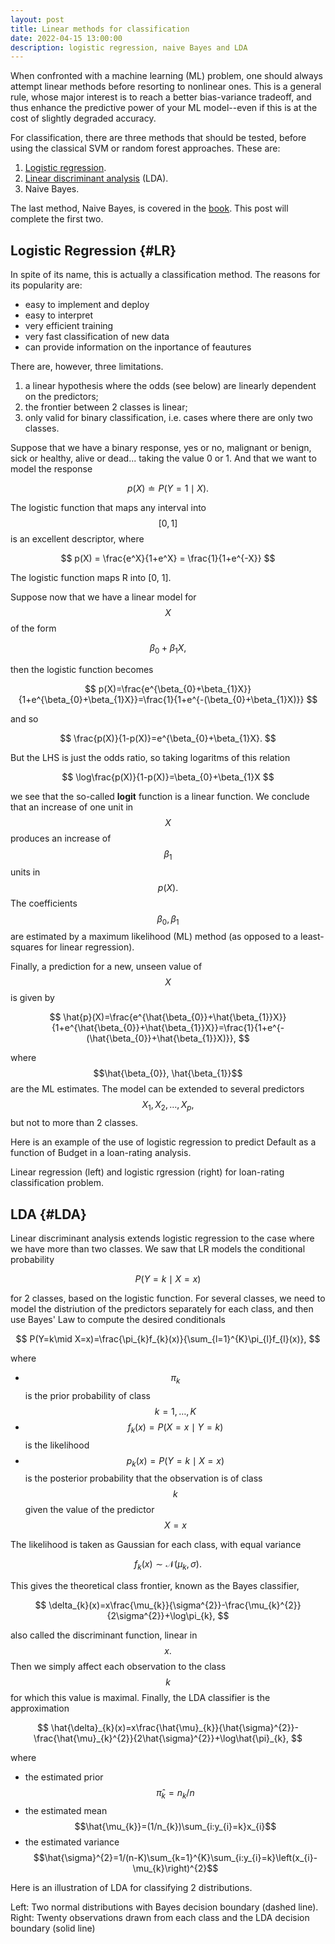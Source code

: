 ```yaml
---
layout: post
title: Linear methods for classification 
date: 2022-04-15 13:00:00
description: logistic regression, naive Bayes and LDA
---
```


When confronted with a machine learning (ML) problem, one should always attempt linear methods before resorting to nonlinear ones. This is a general rule, whose major interest is to reach a better bias-variance tradeoff, and thus enhance the predictive power of your ML model--even if this is at the cost of slightly degraded accuracy.

For classification, there are three methods that should be tested, before using the classical SVM or random forest approaches. These are:

1. [Logistic regression](#LR).
2. [Linear discriminant analysis](#LDA) (LDA).
3. Naive Bayes.

The last method, Naive Bayes, is covered in the [book](https://my.siam.org/Store/Product/viewproduct/?ProductId=41813926). This post will complete the first two.


## Logistic Regression {#LR}

In spite of its name, this is actually a classification method. The reasons for its popularity are:

- easy to implement and deploy
- easy to interpret
- very efficient training
- very fast classification of new data
- can provide information on the inportance of feautures

There are, however, three limitations.

1. a linear hypothesis where the odds (see below) are linearly dependent on the predictors;
2. the frontier between 2 classes is linear;
3. only valid for binary classification, i.e. cases where there are only two classes.

Suppose that we have a binary response, yes or no, malignant or benign, sick or healthy, alive or dead... taking the value 0 or 1. And that we want to model the response

$$ p(X) \doteq P(Y=1 \mid X).$$

The logistic function that maps any interval into $$[0, 1]$$ is an excellent descriptor, where

$$ p(X) = \frac{e^X}{1+e^X} = \frac{1}{1+e^{-X}} $$

<div class="row">
    <div class="col-sm mt-3 mt-md-0">
        <img class="img-fluid rounded z-depth-1" src="{{ '/assets/img/Logistic-curve.jpg' | relative_url }}" alt="" title="logistic function"/>
    </div>
</div>
<div class="caption">
    The logistic function maps R into [0, 1].
</div>

Suppose now that we have a linear model for $$X$$ of the form

$$\beta_0 + \beta_1 X ,$$

then the logistic function becomes

$$
p(X)=\frac{e^{\beta_{0}+\beta_{1}X}}{1+e^{\beta_{0}+\beta_{1}X}}=\frac{1}{1+e^{-(\beta_{0}+\beta_{1}X)}}
$$

and so

$$
\frac{p(X)}{1-p(X)}=e^{\beta_{0}+\beta_{1}X}.
$$

But the LHS is just the odds ratio, so taking logaritms of this relation

$$
\log\frac{p(X)}{1-p(X)}=\beta_{0}+\beta_{1}X
$$

we see that the so-called **logit** function is a linear function. We conclude that an increase of one unit in $$X$$ produces an increase of $$\beta_{1}$$ units in $$p(X).$$ The coefficients $$\beta_{0}, \beta_{1}$$ are estimated by a maximum likelihood (ML) method (as opposed to a least-squares for linear regression). 

Finally, a prediction for a new, unseen value of $$X$$ is given by

$$
\hat{p}(X)=\frac{e^{\hat{\beta_{0}}+\hat{\beta_{1}}X}}{1+e^{\hat{\beta_{0}}+\hat{\beta_{1}}X}}=\frac{1}{1+e^{-(\hat{\beta_{0}}+\hat{\beta_{1}}X)}},
$$

where $$\hat{\beta_{0}}, \hat{\beta_{1}}$$ are the ML estimates. The model can be extended to several predictors $$X_1, X_2, \dots, X_p,$$ but not to more than 2 classes.

Here is an example of the use of logistic regression to predict Default as a function of Budget in a loan-rating analysis.

<div class="row">
    <div class="col-sm mt-3 mt-md-0">
        <img class="img-fluid rounded z-depth-1" src="{{ '/assets/img/LogisticReg.jpg' | relative_url }}" alt="" title="logistic regression"/>
    </div>
</div>
<div class="caption">
    Linear regression (left) and logistic rgression (right) for loan-rating classification problem.
</div>





## LDA {#LDA}

Linear discriminant analysis extends logistic regression to the case where we have more than two classes. We saw that LR models the conditional probability

$$
P(Y=k\mid X=x)
$$

for 2 classes, based on the logistic function. For several classes, we need to model the distriution of the predictors separately for each class, and then use Bayes' Law to compute the desired conditionals

$$
P(Y=k\mid X=x)=\frac{\pi_{k}f_{k}(x)}{\sum_{l=1}^{K}\pi_{l}f_{l}(x)},
$$

where

- $$\pi_{k}$$ is the prior probability of class $$k=1,\ldots,K$$
- $$f_{k}(x)=P(X=x\mid Y=k)$$ is the likelihood 
- $$p_{k}(x)=P(Y=k\mid X=x)$$ is the posterior probability  that the observation is of class $$k$$ given the value of the predictor $$X=x$$

The likelihood is taken as Gaussian for each class, with equal variance

$$
f_{k}(x)\sim\mathcal{N}(\mu_{k},\sigma).
$$ 

This gives the theoretical class frontier, known as the Bayes classifier,

$$
\delta_{k}(x)=x\frac{\mu_{k}}{\sigma^{2}}-\frac{\mu_{k}^{2}}{2\sigma^{2}}+\log\pi_{k},
$$

also called the discriminant function, linear in $$x.$$ Then we simply affect each observation to the class $$k$$ for which this value is maximal. Finally, the LDA classifier is the approximation

$$
\hat{\delta}_{k}(x)=x\frac{\hat{\mu}_{k}}{\hat{\sigma}^{2}}-\frac{\hat{\mu}_{k}^{2}}{2\hat{\sigma}^{2}}+\log\hat{\pi}_{k}, 
$$

where

- the estimated prior $$\hat{\pi}_{k}=n_{k}/n$$
- the estimated mean $$\hat{\mu_{k}}=(1/n_{k})\sum_{i:y_{i}=k}x_{i}$$
- the estimated variance $$\hat{\sigma}^{2}=1/(n-K)\sum_{k=1}^{K}\sum_{i:y_{i}=k}\left(x_{i}-\mu_{k}\right)^{2}$$


Here is an illustration of LDA for classifying 2 distributions.

<div class="row">
    <div class="col-sm mt-3 mt-md-0">
        <img class="img-fluid rounded z-depth-1" src="{{ '/assets/img/LDA.jpg' | relative_url }}" alt="" title="LDA"/>
    </div>
</div>
<div class="caption">
    Left: Two normal distributions with Bayes decision boundary (dashed line). Right: Twenty observations drawn from each class and the LDA decision boundary (solid line)
</div>



